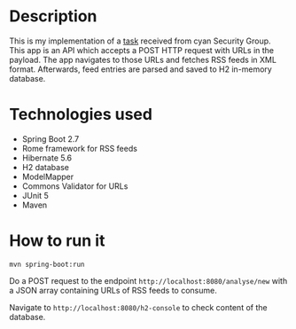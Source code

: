 # Description

This is my implementation of a [task](https://github.com/mfindrik/hiring-exercise-java-developer/blob/master/README.md) received from cyan Security Group. This app is an API which accepts a POST HTTP
request with URLs in the payload. The app navigates to those URLs and fetches RSS feeds in XML format. Afterwards, feed
entries are parsed and saved to H2 in-memory database.

# Technologies used

- Spring Boot 2.7
- Rome framework for RSS feeds
- Hibernate 5.6
- H2 database
- ModelMapper
- Commons Validator for URLs
- JUnit 5
- Maven

# How to run it

```shell
mvn spring-boot:run
```
Do a POST request to the endpoint `http://localhost:8080/analyse/new` with a JSON array containing URLs of RSS feeds to consume.

Navigate to `http://localhost:8080/h2-console` to check content of the database.

